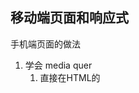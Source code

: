 ## 移动端页面和响应式

手机端页面的做法

1. 学会 media quer
    1. 直接在HTML的<style>标签内写：
    ```
    @media (查询条件1) and (查询条件2) ...{
        CSS样式设置
    }
    ```
    2. 写在<link>标签里：
    ```
    <link rel="stylesheet" href="style.css" media="(max-width:320px)">
    ```
    要注意优先级问题，避免被不合适地覆盖。
2. 学会要设计图（没图不做）     
实在要做也行，丑可别怪我
3. 学会隐藏元素
4. 手机端要加一个 meta  
    ```
    <meta name="viewport" content="width=device-width, user-scalable=no, initial-scale=1.0, maximum-scale=1.0, minimum-scale=1.0">
    ```
5. 手机端的交互方式不一样
    1. 没有 hover
    2. 有 touch 事件
    3. 没有 resize（浏览器窗口大小没办法改）
    4. 没有滚动条（隐藏的滚动条）
